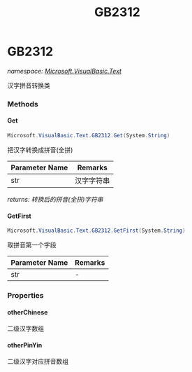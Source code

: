 ﻿---
title: GB2312
---

# GB2312
_namespace: [Microsoft.VisualBasic.Text](N-Microsoft.VisualBasic.Text.html)_

汉字拼音转换类

### Methods

#### Get
```csharp
Microsoft.VisualBasic.Text.GB2312.Get(System.String)
```
把汉字转换成拼音(全拼)

|Parameter Name|Remarks|
|--------------|-------|
|str|汉字字符串|

_returns: 转换后的拼音(全拼)字符串_

#### GetFirst
```csharp
Microsoft.VisualBasic.Text.GB2312.GetFirst(System.String)
```
取拼音第一个字段

|Parameter Name|Remarks|
|--------------|-------|
|str|-|




### Properties

#### otherChinese
二级汉字数组
#### otherPinYin
二级汉字对应拼音数组

